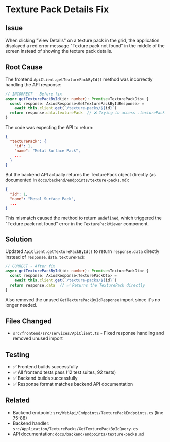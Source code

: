 # Texture Pack Details Fix

## Issue
When clicking "View Details" on a texture pack in the grid, the application displayed a red error message "Texture pack not found" in the middle of the screen instead of showing the texture pack details.

## Root Cause
The frontend `ApiClient.getTexturePackById()` method was incorrectly handling the API response:

```typescript
// INCORRECT - Before fix
async getTexturePackById(id: number): Promise<TexturePackDto> {
  const response: AxiosResponse<GetTexturePackByIdResponse> =
    await this.client.get(`/texture-packs/${id}`)
  return response.data.texturePack  // ❌ Trying to access .texturePack property
}
```

The code was expecting the API to return:
```json
{
  "texturePack": {
    "id": 1,
    "name": "Metal Surface Pack",
    ...
  }
}
```

But the backend API actually returns the TexturePack object directly (as documented in `docs/backend/endpoints/texture-packs.md`):
```json
{
  "id": 1,
  "name": "Metal Surface Pack",
  ...
}
```

This mismatch caused the method to return `undefined`, which triggered the "Texture pack not found" error in the `TexturePackViewer` component.

## Solution
Updated `ApiClient.getTexturePackById()` to return `response.data` directly instead of `response.data.texturePack`:

```typescript
// CORRECT - After fix
async getTexturePackById(id: number): Promise<TexturePackDto> {
  const response: AxiosResponse<TexturePackDto> =
    await this.client.get(`/texture-packs/${id}`)
  return response.data  // ✅ Returns the TexturePack directly
}
```

Also removed the unused `GetTexturePackByIdResponse` import since it's no longer needed.

## Files Changed
- `src/frontend/src/services/ApiClient.ts` - Fixed response handling and removed unused import

## Testing
- ✅ Frontend builds successfully
- ✅ All frontend tests pass (12 test suites, 92 tests)
- ✅ Backend builds successfully
- ✅ Response format matches backend API documentation

## Related
- Backend endpoint: `src/WebApi/Endpoints/TexturePackEndpoints.cs` (line 75-88)
- Backend handler: `src/Application/TexturePacks/GetTexturePackByIdQuery.cs`
- API documentation: `docs/backend/endpoints/texture-packs.md`
